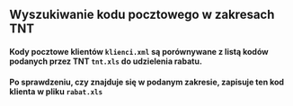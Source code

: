 ## Wyszukiwanie kodu pocztowego w zakresach TNT


#### Kody pocztowe klientów `klienci.xml` są porównywane z listą kodów podanych przez TNT `tnt.xls` do udzielenia rabatu.
#### Po sprawdzeniu, czy znajduje się w podanym zakresie, zapisuje ten kod klienta w pliku `rabat.xls`